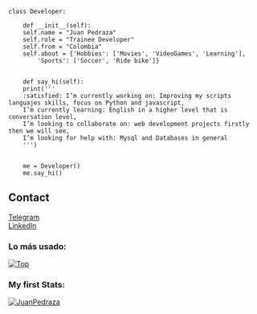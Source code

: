 ```
class Developer:
    
    def __init__(self):
    self.name = "Juan Pedraza"
    self.role = "Trainee Developer"
    self.from = "Colombia"
    self.about = {'Hobbies': ['Movies', 'VideoGames', 'Learning'],
        'Sports': ['Soccer', 'Ride bike']}

    
    def say_hi(self):
    print('''
    :satisfied: I’m currently working on: Improving my scripts languajes skills, focus on Python and javascript,
    I’m currently learning: English in a higher level that is conversation level,
    I’m looking to collaborate on: web development projects firstly then we will see,
    I’m looking for help with: Mysql and Databases in general
    ''')


    me = Developer()
    me.say_hi()

```

## Contact
[Telegram](https://t.me/Juan_pedraza)  
[LinkedIn](https://www.linkedin.com/in/juan-pedraza/)

### Lo más usado:

[![Top](https://github-readme-stats.vercel.app/api/top-langs/?username=JuanPedraza&layout=compact)](https://github.com/anuraghazra/github-readme-stats)

### My first Stats:

[![JuanPedraza](https://github-readme-stats.vercel.app/api?username=JuanPedraza)](https://github.com/anuraghazra/github-readme-stats)
